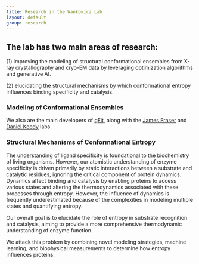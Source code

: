 ```yaml
---
title: Research in the Wankowicz Lab
layout: default
group: research
---
```


<div class="row">


## The lab has two main areas of research: 

(1) improving the modeling of structural conformational ensembles from X-ray crystallography and cryo-EM data by leveraging optimization algorithms and generative AI.

(2) elucidating the structural mechanisms by which conformational entropy influences binding specificity and catalysis. 


### Modeling of Conformational Ensembles <br>


We also are the main developers of [qFit](https://github.com/ExcitedStates/qfit-3.0), along with the [James Fraser](https://fraserlab.com/) and [Daniel Keedy](https://keedylab.org/) labs.  




### Structural Mechanisms of Conformational Entropy <br>

The understanding of ligand specificity is foundational to the biochemistry of living organisms. However, our atomistic understanding of enzyme specificity is driven primarily by static interactions between a substrate and catalytic residues, ignoring the critical component of protein dynamics. Dynamics affect binding and catalysis by enabling proteins to access various states and altering the thermodynamics associated with these processes through entropy. However, the influence of dynamics is frequently underestimated because of the complexities in modeling multiple states and quantifying entropy. 

Our overall goal is to elucidate the role of entropy in substrate recognition and catalysis, aiming to provide a more comprehensive thermodynamic understanding of enzyme function. 

We attack this problem by combining novel modeling strategies, machine learning, and biophysical measurements to determine how entropy influences proteins. 



